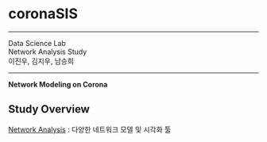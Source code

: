 # coronaSIS

---

Data Science Lab  
Network Analysis Study  
이진우, 김지우, 남승희

---

**Network Modeling on Corona**

## Study Overview

[Network Analysis](https://www.notion.so/Network-Analysis-c36b0e2c19ed4e3d865aa8c94a11b88e) : 다양한 네트워크 모델 및 시각화 툴 
